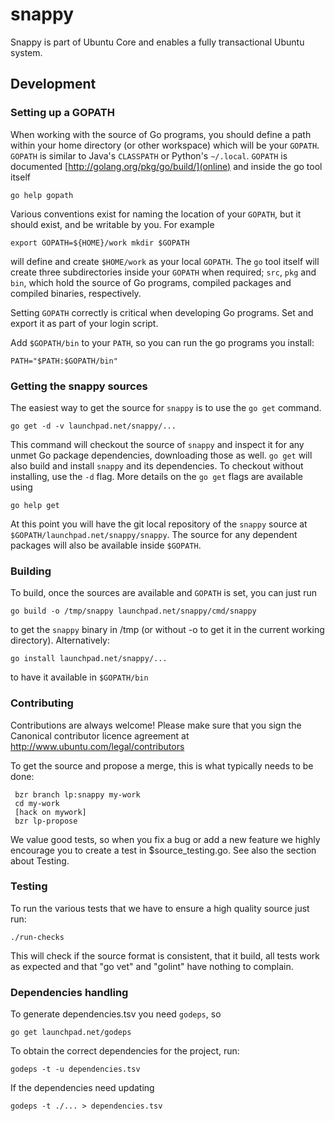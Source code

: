 # snappy

Snappy is part of Ubuntu Core and enables a fully transactional Ubuntu system.

## Development

### Setting up a GOPATH

When working with the source of Go programs, you should define a path within
your home directory (or other workspace) which will be your `GOPATH`. `GOPATH`
is similar to Java's `CLASSPATH` or Python's `~/.local`. `GOPATH` is documented
[http://golang.org/pkg/go/build/](online) and inside the go tool itself

    go help gopath

Various conventions exist for naming the location of your `GOPATH`, but it
should exist, and be writable by you. For example

    export GOPATH=${HOME}/work mkdir $GOPATH

will define and create `$HOME/work` as your local `GOPATH`. The `go` tool
itself will create three subdirectories inside your `GOPATH` when required;
`src`, `pkg` and `bin`, which hold the source of Go programs, compiled packages
and compiled binaries, respectively.

Setting `GOPATH` correctly is critical when developing Go programs. Set and
export it as part of your login script.

Add `$GOPATH/bin` to your `PATH`, so you can run the go programs you install:

    PATH="$PATH:$GOPATH/bin"

### Getting the snappy sources

The easiest way to get the source for `snappy` is to use the `go get` command.

    go get -d -v launchpad.net/snappy/...

This command will checkout the source of `snappy` and inspect it for any unmet
Go package dependencies, downloading those as well. `go get` will also build
and install `snappy` and its dependencies. To checkout without installing, use
the `-d` flag. More details on the `go get` flags are available using

    go help get

At this point you will have the git local repository of the `snappy` source at
`$GOPATH/launchpad.net/snappy/snappy`. The source for any
dependent packages will also be available inside `$GOPATH`.

### Building

To build, once the sources are available and `GOPATH` is set, you can just run

    go build -o /tmp/snappy launchpad.net/snappy/cmd/snappy

to get the `snappy` binary in /tmp (or without -o to get it in the current
working directory). Alternatively:

    go install launchpad.net/snappy/...

to have it available in `$GOPATH/bin`

### Contributing

Contributions are always welcome! Please make sure that you sign the
Canonical contributor licence agreement at
http://www.ubuntu.com/legal/contributors 

To get the source and propose a merge, this is what typically needs to
be done:

     bzr branch lp:snappy my-work
     cd my-work
     [hack on mywork]
     bzr lp-propose

We value good tests, so when you fix a bug or add a new feature we highly
encourage you to create a test in $source_testing.go. See also the section
about Testing.

### Testing

To run the various tests that we have to ensure a high quality source just run:

    ./run-checks

This will check if the source format is consistent, that it build, all tests
work as expected and that "go vet" and "golint" have nothing to complain.


### Dependencies handling

To generate dependencies.tsv you need `godeps`, so

    go get launchpad.net/godeps

To obtain the correct dependencies for the project, run:

    godeps -t -u dependencies.tsv

If the dependencies need updating

    godeps -t ./... > dependencies.tsv

